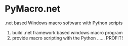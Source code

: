 PyMacro.net
===========

.net based Windows macro software with Python scripts

1. build .net framework based windows macro program
2. provide macro scripting with the Python
......
PROFIT!
